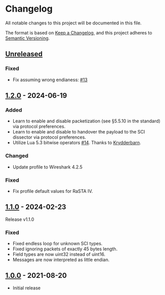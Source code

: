 # Changelog
All notable changes to this project will be documented in this file.

The format is based on [Keep a Changelog](https://keepachangelog.com/en/1.1.0/),
and this project adheres to [Semantic Versioning](https://semver.org/spec/v2.0.0.html).

## [Unreleased]

### Fixed

- Fix assuming wrong endianess: [#13](https://github.com/Railway-CCS/dissectors/issues/13)

## [1.2.0] - 2024-06-19

### Added

- Learn to enable and disable packetization (see §5.5.10 in the standard) via protocol preferences.
- Learn to enable and disable to handover the payload to the SCI dissector via protocol preferences.
- Utilize Lua 5.3 bitwise operators [#14](https://github.com/Railway-CCS/dissectors/issues/14). Thanks to [Krydderbarn](https://github.com/Krydderbarn).

### Changed

- Update profile to Wireshark 4.2.5

### Fixed

- Fix profile default values for RaSTA IV.

## [1.1.0] - 2024-02-23

Release v1.1.0

### Fixed

- Fixed endless loop for unknown SCI types.
- Fixed ignoring packets of exactly 45 bytes length.
- Field types are now uint32 instead of uint16.
- Messages are now interpreted as little endian.

## [1.0.0] - 2021-08-20

- Initial release

[Unreleased]: https://github.com/Railway-CCS/dissectors/compare/v1.2.0...main
[1.2.0]: https://github.com/Railway-CCS/dissectors/compare/v1.1.0...v1.2.0
[1.1.0]: https://github.com/Railway-CCS/dissectors/compare/v1.0.0...v1.1.0
[1.0.0]: https://github.com/Railway-CCS/dissectors/releases/tag/v1.0.0

